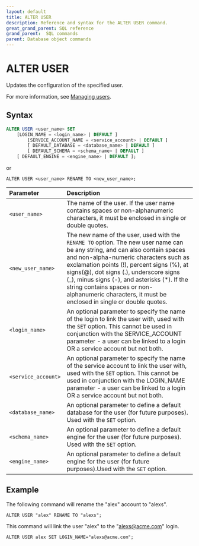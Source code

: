 ```yaml
---
layout: default
title: ALTER USER
description: Reference and syntax for the ALTER USER command.
great_grand_parent: SQL reference
grand_parent:  SQL commands
parent: Database object commands
---
```


# ALTER USER

Updates the configuration of the specified user.

For more information, see [Managing users](../../../Guides/managing-your-organization/managing-users.md).

## Syntax

```sql
ALTER USER <user_name> SET
	[LOGIN_NAME = <login_name> | DEFAULT ]
        [SERVICE_ACCOUNT_NAME = <service_account> | DEFAULT ]
        [ DEFAULT_DATABASE = <database_name> | DEFAULT ]
        [ DEFAULT_SCHEMA = <schema_name> | DEFAULT ]
	[ DEFAULT_ENGINE = <engine_name> | DEFAULT ];
```
or 

```ALTER USER <user_name> RENAME TO <new_user_name>;```

| Parameter | Description |
| :--- | :--- |
| `<user_name>`                              | The name of the user. If the user name contains spaces or non-alphanumeric characters, it must be enclosed in single or double quotes.  |
| `<new_user_name>` | The new name of the user, used with the `RENAME TO` option. The new user name can be any string, and can also contain spaces and non-alpha-numeric characters such as exclamation points (!), percent signs (%), at signs(@), dot signs (.), underscore signs (_), minus signs (-), and asterisks (*). If the string contains spaces or non-alphanumeric characters, it must be enclosed in single or double quotes.
| `<login_name>` | An optional parameter to specify the name of the login to link the user with, used with the `SET` option. This cannot be used in conjunction with the SERVICE_ACCOUNT parameter - a user can be linked to a login OR a service account but not both. |
| `<service_account>` | An optional parameter to specify the name of the service account to link the user with, used with the `SET` option. This cannot be used in conjunction with the LOGIN_NAME parameter - a user can be linked to a login OR a service account but not both. |
| `<database_name>`                      | An optional parameter to define a default database for the user (for future purposes). Used with the `SET` option. |
| `<schema_name>` | An optional parameter to define a default engine for the user (for future purposes). Used with the `SET` option. |
| `<engine_name>` | An optional parameter to define a default engine for the user (for future purposes).Used with the `SET` option. |

## Example

The following command will rename the "alex" account to "alexs".

```ALTER USER "alex" RENAME TO "alexs";```

This command will link the user "alex" to the "alexs@acme.com" login.

```ALTER USER alex SET LOGIN_NAME="alexs@acme.com";```
